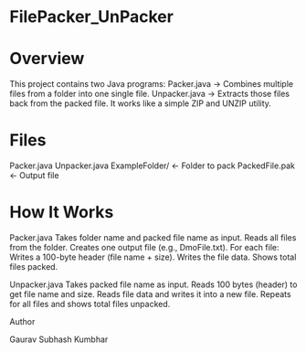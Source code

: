 # FilePacker_UnPacker
# Overview
This project contains two Java programs:
Packer.java → Combines multiple files from a folder into one single file.
Unpacker.java → Extracts those files back from the packed file.
It works like a simple ZIP and UNZIP utility.

# Files
Packer.java
Unpacker.java
ExampleFolder/   ← Folder to pack
PackedFile.pak   ← Output file

# How It Works
Packer.java
Takes folder name and packed file name as input.
Reads all files from the folder.
Creates one output file (e.g., DmoFile.txt).
For each file:
Writes a 100-byte header (file name + size).
Writes the file data.
Shows total files packed.

Unpacker.java
Takes packed file name as input.
Reads 100 bytes (header) to get file name and size.
Reads file data and writes it into a new file.
Repeats for all files and shows total files unpacked.

Author

Gaurav Subhash Kumbhar
